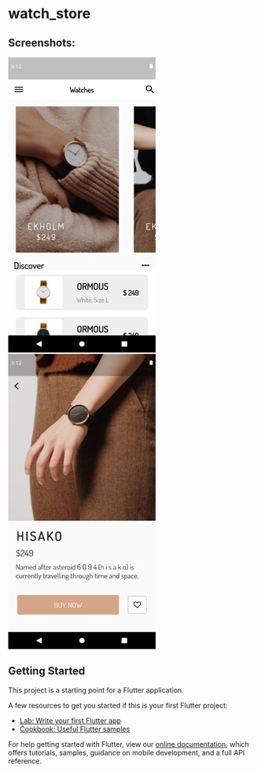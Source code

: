 # watch_store

## Screenshots:

<img src="https://github.com/Mohammed187/watches_store/blob/main/Screenshot_1635863417.png" width="300" height="600" title="Home Screen"> <img src="https://github.com/Mohammed187/watches_store/blob/main/Screenshot_1635863421.png" width="300" height="600" title="Details Screen"> 

## Getting Started

This project is a starting point for a Flutter application.

A few resources to get you started if this is your first Flutter project:

- [Lab: Write your first Flutter app](https://flutter.dev/docs/get-started/codelab)
- [Cookbook: Useful Flutter samples](https://flutter.dev/docs/cookbook)

For help getting started with Flutter, view our
[online documentation](https://flutter.dev/docs), which offers tutorials,
samples, guidance on mobile development, and a full API reference.
